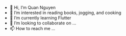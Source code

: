 - 👋 Hi, I’m Quan Nguyen
- 👀 I’m interested in reading books, jogging, and cooking
- 🌱 I’m currently learning Flutter
- 💞️ I’m looking to collaborate on ...
- 📫 How to reach me ...

<!---
gem-quannh1/gem-quannh1 is a ✨ special ✨ repository because its `README.md` (this file) appears on your GitHub profile.
You can click the Preview link to take a look at your changes.
--->
